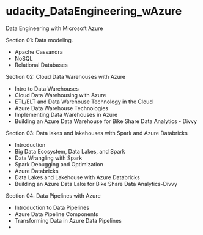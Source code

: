 # udacity_DataEngineering_wAzure
Data Engineering with Microsoft Azure

Section 01: Data modeling. 
  - Apache Cassandra
  - NoSQL
  - Relational Databases

Section 02: Cloud Data Warehouses with Azure
  - Intro to Data Warehouses
  - Cloud Data Warehousing with Azure
  - ETL/ELT and Data Warehouse Technology in the Cloud
  -  Azure Data Warehouse Technologies
  -  Implementing Data Warehouses in Azure
  -  Building an Azure Data Warehouse for Bike Share Data Analytics - Divvy

Section 03: Data lakes and lakehouses with Spark and Azure Databricks
  - Introduction
  - Big Data Ecosystem, Data Lakes, and Spark
  - Data Wrangling with Spark
  - Spark Debugging and Optimization
  - Azure Databricks
  - Data Lakes and Lakehouse with Azure Databricks
  - Building an Azure Data Lake for Bike Share Data Analytics-Divvy

Section 04: Data Pipelines with Azure
  - Introduction to Data Pipelines
  - Azure Data Pipeline Components
  - Transforming Data in Azure Data Pipelines
  - 
